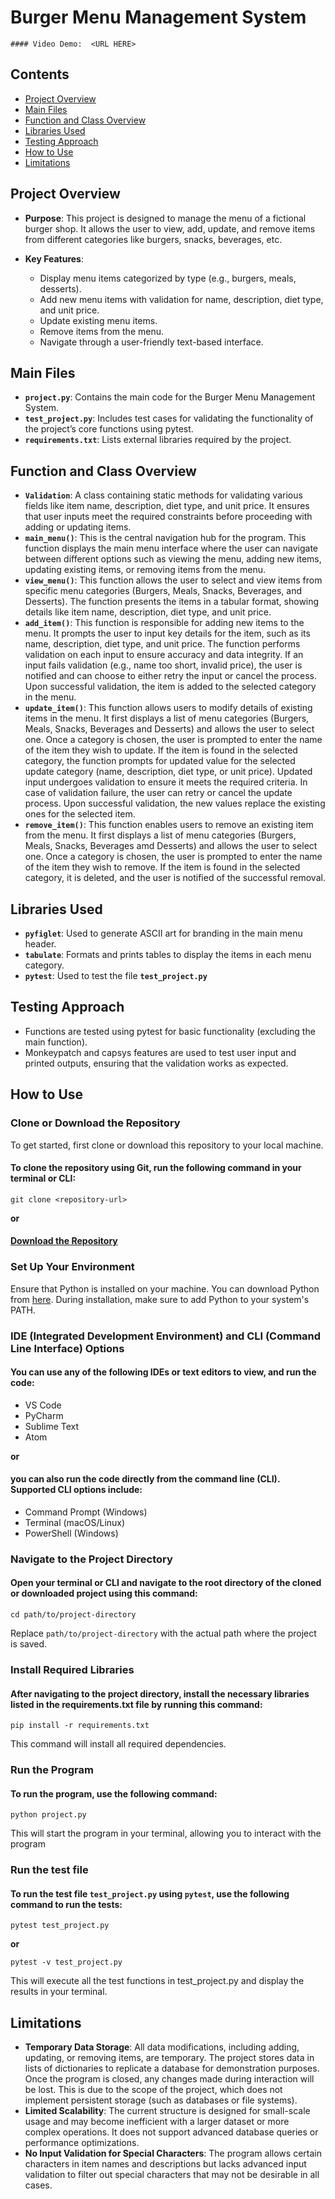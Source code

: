 # Burger Menu Management System
    #### Video Demo:  <URL HERE>

## Contents

* [Project Overview](#project-overview)
* [Main Files](#main-files)
* [Function and Class Overview](#function-and-class-overview)
* [Libraries Used](#libraries-used)
* [Testing Approach](#testing-approach)
* [How to Use](#how-to-use)
* [Limitations](#limitations)

## Project Overview

* **Purpose**: This project is designed to manage the menu of a fictional burger shop. It allows the user to view, add, update, and remove items from different categories like burgers, snacks, beverages, etc.

* **Key Features**:
  - Display menu items categorized by type (e.g., burgers, meals, desserts).
  - Add new menu items with validation for name, description, diet type, and unit price.
  - Update existing menu items.
  - Remove items from the menu.
  - Navigate through a user-friendly text-based interface.


## Main Files

* **`project.py`**: Contains the main code for the Burger Menu Management System.
* **`test_project.py`**: Includes test cases for validating the functionality of the project’s core functions using pytest.
* **`requirements.txt`**: Lists external libraries required by the project.

## Function and Class Overview

* **`Validation`**: A class containing static methods for validating various fields like item name, description, diet type, and unit price. It ensures that user inputs meet the required constraints before proceeding with adding or updating items.
* **`main_menu()`**: This is the central navigation hub for the program. This function displays the main menu interface where the user can navigate between different options such as viewing the menu, adding new items, updating existing items, or removing items from the menu.
* **`view_menu()`**: This function allows the user to select and view items from specific menu categories (Burgers, Meals, Snacks, Beverages, and Desserts). The function presents the items in a tabular format, showing details like item name, description, diet type, and unit price.
* **`add_item()`**: This function is responsible for adding new items to the menu. It prompts the user to input key details for the item, such as its name, description, diet type, and unit price. The function performs validation on each input to ensure accuracy and data integrity. If an input fails validation (e.g., name too short, invalid price), the user is notified and can choose to either retry the input or cancel the process. Upon successful validation, the item is added to the selected category in the menu.
* **`update_item()`**: This function allows users to modify details of existing items in the menu. It first displays a list of menu categories (Burgers, Meals, Snacks, Beverages and Desserts) and allows the user to select one. Once a category is chosen, the user is prompted to enter the name of the item they wish to update. If the item is found in the selected category, the function prompts for updated value for the selected update category (name, description, diet type, or unit price). Updated input undergoes validation to ensure it meets the required criteria. In case of validation failure, the user can retry or cancel the update process. Upon successful validation, the new values replace the existing ones for the selected item.
* **`remove_item()`**: This function enables users to remove an existing item from the menu. It first displays a list of menu categories (Burgers, Meals, Snacks, Beverages amd Desserts) and allows the user to select one. Once a category is chosen, the user is prompted to enter the name of the item they wish to remove. If the item is found in the selected category, it is deleted, and the user is notified of the successful removal.

## Libraries Used

* **`pyfiglet`**: Used to generate ASCII art for branding in the main menu header.
* **`tabulate`**: Formats and prints tables to display the items in each menu category.
* **`pytest`**: Used to test the file **`test_project.py`**

## Testing Approach

* Functions are tested using pytest for basic functionality (excluding the main function).
* Monkeypatch and capsys features are used to test user input and printed outputs, ensuring that the validation works as expected.

## How to Use

### **Clone or Download the Repository**

To get started, first clone or download this repository to your local machine.

#### To clone the repository using Git, run the following command in your terminal or CLI:

```
git clone <repository-url>
```
**or**

#### [Download the Repository]()

###  **Set Up Your Environment** 

Ensure that Python is installed on your machine. You can download Python from [here](https://www.python.org/downloads/). During installation, make sure to add Python to your system's PATH.

### **IDE (Integrated Development Environment) and CLI (Command Line Interface) Options**

#### You can use any of the following IDEs or text editors to view, and run the code:

* VS Code
* PyCharm
* Sublime Text
* Atom

**or**

#### you can also run the code directly from the command line (CLI). Supported CLI options include:

* Command Prompt (Windows)
* Terminal (macOS/Linux)
* PowerShell (Windows)

### **Navigate to the Project Directory**

#### Open your terminal or CLI and navigate to the root directory of the cloned or downloaded project using this command:

```
cd path/to/project-directory
```
Replace `path/to/project-directory` with the actual path where the project is saved.

### Install Required Libraries

#### After navigating to the project directory, install the necessary libraries listed in the requirements.txt file by running this command:

```
pip install -r requirements.txt
```
This command will install all required dependencies.

### Run the Program

#### To run the program, use the following command:

```
python project.py
```
This will start the program in your terminal, allowing you to interact with the program

### Run the test file

#### To run the test file `test_project.py` using `pytest`, use the following command to run the tests:

```
pytest test_project.py
```
**or**
```
pytest -v test_project.py
```
This will execute all the test functions in test_project.py and display the results in your terminal.

## Limitations

*	**Temporary Data Storage**: All data modifications, including adding, updating, or removing items, are temporary. The project stores data in lists of dictionaries to replicate a database for demonstration purposes. Once the program is closed, any changes made during interaction will be lost. This is due to the scope of the project, which does not implement persistent storage (such as databases or file systems).
*	**Limited Scalability**: The current structure is designed for small-scale usage and may become inefficient with a larger dataset or more complex operations. It does not support advanced database queries or performance optimizations.
*	**No Input Validation for Special Characters**: The program allows certain characters in item names and descriptions but lacks advanced input validation to filter out special characters that may not be desirable in all cases.





